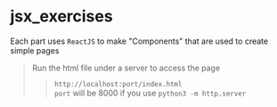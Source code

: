 # jsx_exercises

Each part uses `ReactJS` to make "Components" that are used to create simple pages

> Run the html file under a server to access the page
>> `http://localhost:port/index.html`  
>> `port` will be 8000 if you use `python3 -m http.server`
